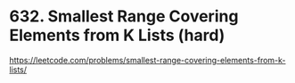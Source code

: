 # 632. Smallest Range Covering Elements from K Lists (hard)

https://leetcode.com/problems/smallest-range-covering-elements-from-k-lists/
